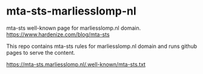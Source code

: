 # mta-sts-marliesslomp-nl

mta-sts well-known page for marliesslomp.nl domain. https://www.hardenize.com/blog/mta-sts

This repo contains mta-sts rules for marliesslomp.nl domain and runs github pages to serve the content.

https://mta-sts.marliesslomp.nl/.well-known/mta-sts.txt
